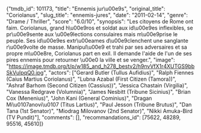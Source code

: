 {"tmdb_id": 101173, "title": "Ennemis jur\u00e9s", "original_title": "Coriolanus", "slug_title": "ennemis-jures", "date": "2011-02-14", "genre": "Drame / Thriller", "score": "6.0/10", "synopsis": "Les citoyens de Rome ont faim. Coriolanus, grand h\u00e9ros et soldat aux id\u00e9es inflexibles, se pr\u00e9sente aux \u00e9lections consulaires mais m\u00e9prise le peuple. Ses id\u00e9es extr\u00eames d\u00e9clenchent une sanglante r\u00e9volte de masse. Manipul\u00e9 et trahi par ses adversaires et sa propre m\u00e8re, Coriolanus part en exil. Il demande l'aide de l'un de ses pires ennemis pour retourner \u00e0 la ville et se venger.", "image": "https://image.tmdb.org/t/p/w185_and_h278_bestv2/h9nvVfX1r4XUTGS9bbSkVulpqQ0.jpg", "actors": ["Gerard Butler (Tullus Aufidius)", "Ralph Fiennes (Caius Martius Coriolanus)", "Lubna Azabal (First Citizen (Tamora))", "Ashraf Barhom (Second Citizen (Cassius))", "Jessica Chastain (Virgilia)", "Vanessa Redgrave (Volumnia)", "James Nesbitt (Tribune Sicinius)", "Brian Cox (Menenius)", "John Kani (General Cominius)", "Dragan Mi\u0107anovi\u0107 (Titus Lartius)", "Paul Jesson (Tribune Brutus)", "Dan Tana (1st Senator)", "Miodrag Milovanov  (2nd Senator)", "Nikki Amuka-Bird (TV Pundit)"], "comments": [], "recommandations_id": [75622, 48289, 95516, 45610]}